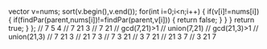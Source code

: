 vector<int> v=nums;
sort(v.begin(),v.end());
for(int i=0;i<n;i++)
{
if(v[i]!=nums[i])
{
if(findPar(parent,nums[i])!=findPar(parent,v[i]))
{
return false;
}
}
}
return true;
}
};
// 7 5 4
// 7 21 3
// 7 21
// gcd(7,21)>1
// union(7,21)
// gcd(21,3)>1
// union(21,3)
// 7 21 3
// 21 7 3
// 7 3 21
// 3 7 21
// 21 3 7
// 3 21 7